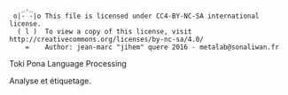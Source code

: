 ```
   _._
 o|- -|o This file is licensed under CC4-BY-NC-SA international license.
  ( l )  To view a copy of this license, visit http://creativecommons.org/licenses/by-nc-sa/4.0/
    =    Author: jean-marc "jihem" quere 2016 - metalab@sonaliwan.fr
```
 Toki Pona Language Processing

 Analyse et étiquetage.
